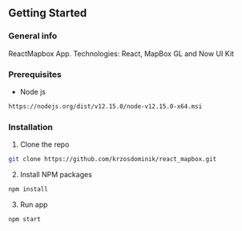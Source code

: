 <!-- GETTING STARTED -->
## Getting Started

### General info
ReactMapbox App. Technologies: React, MapBox GL and Now UI Kit

### Prerequisites

* Node js
```sh
https://nodejs.org/dist/v12.15.0/node-v12.15.0-x64.msi
```

### Installation

1. Clone the repo
```sh
git clone https://github.com/krzosdominik/react_mapbox.git
```
2. Install NPM packages
```sh
npm install
```
3. Run app
```sh
npm start
```
